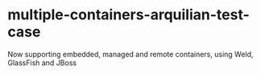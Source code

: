 multiple-containers-arquilian-test-case
=======================================

Now supporting embedded, managed and remote containers, using Weld, GlassFish and JBoss
